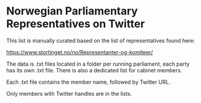 # Norwegian Parliamentary Representatives on Twitter

This list is manually curated based on the list of representatives found here:

https://www.stortinget.no/no/Representanter-og-komiteer/

The data is .txt files located in a folder per running parliament, each party has its own .txt file. There is also a dedicated list for cabinet members.

Each .txt file contains the member name, followed by Twitter URL. 

Only members with Twitter handles are in the lists.
